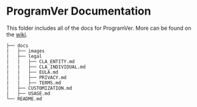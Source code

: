 # ProgramVer Documentation

This folder includes all of the docs for ProgramVer. More can be found on the [wiki](https://github.com/Dog-Face-Development/ProgramVer/wiki).

```text
├── docs
|   ├── images
|   ├── legal
|   |   ├── CLA_ENTITY.md
|   |   ├── CLA_INDIVIDUAL.md
|   |   ├── EULA.md
|   |   ├── PRIVACY.md
|   |   ├── TERMS.md
|   ├── CUSTOMIZATION.md
|   ├── USAGE.md
└── README.md
```
